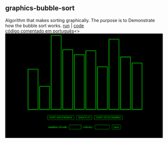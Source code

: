 ## graphics-bubble-sort
Algorithm that makes sorting graphically. 
The purpose is to Demonstrate how the bubble sort works.
[run](https://raulpy271.github.io/graphics-bubble-sort/) | [code](https://github.com/raulpy271/graphics-bubble-sort/blob/master/script.js)<br>
[código comentado em português](https://github.com/raulpy271/graphics-bubble-sort/blob/master/commented-code-pt.html)<>
![screenshot](https://raw.githubusercontent.com/raulpy271/graphics-bubble-sort/master/Capturar1.PNG "algorithm that makes sorting graphically")
